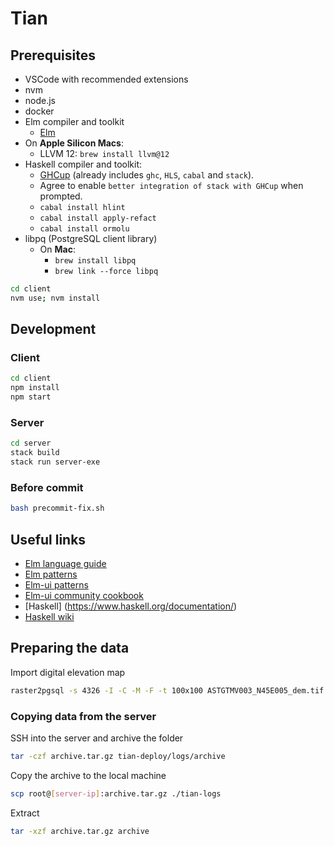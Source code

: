# Tian

## Prerequisites

- VSCode with recommended extensions
- nvm
- node.js
- docker
- Elm compiler and toolkit
  - [Elm](https://guide.elm-lang.org/install/elm.html)
- On **Apple Silicon Macs**:
  - LLVM 12: `brew install llvm@12`
- Haskell compiler and toolkit:
  - [GHCup](https://www.haskell.org/ghcup/) (already includes `ghc`, `HLS`, `cabal` and `stack`).
  - Agree to enable `better integration of stack with GHCup` when prompted.
  - `cabal install hlint`
  - `cabal install apply-refact`
  - `cabal install ormolu`
- libpq (PostgreSQL client library)
  - On **Mac**:
    - `brew install libpq`
    - `brew link --force libpq`

```sh
cd client
nvm use; nvm install
```

## Development

### Client

```sh
cd client
npm install
npm start
```

### Server

```sh
cd server
stack build
stack run server-exe
```

### Before commit

```sh
bash precommit-fix.sh
```

## Useful links

- [Elm language guide](https://guide.elm-lang.org/)
- [Elm patterns](https://sporto.github.io/elm-patterns/index.html)
- [Elm-ui patterns](https://korban.net/elm/elm-ui-patterns/button)
- [Elm-ui community cookbook](https://github.com/rofrol/elm-ui-cookbook)
- [Haskell] (https://www.haskell.org/documentation/)
- [Haskell wiki](https://wiki.haskell.org/Haskell)

## Preparing the data

Import digital elevation map

```sh
raster2pgsql -s 4326 -I -C -M -F -t 100x100 ASTGTMV003_N45E005_dem.tif | psql -h localhost -d cvdb -p 5433 -U admin
```

### Copying data from the server

SSH into the server and archive the folder

```sh
tar -czf archive.tar.gz tian-deploy/logs/archive
```

Copy the archive to the local machine

```sh
scp root@[server-ip]:archive.tar.gz ./tian-logs
```

Extract

```sh
tar -xzf archive.tar.gz archive
```
